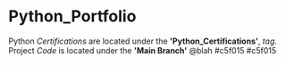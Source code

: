 # Python_Portfolio
Python *Certifications* are located under the **'Python_Certifications'**, *tag*. <br>
Project *Code* is located under the **'Main Branch'**
@blah #c5f015 #c5f015
